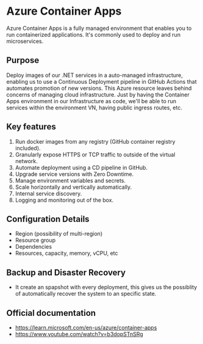 # Azure Container Apps

Azure Container Apps is a fully managed environment that enables you to run containerized applications. It's commonly used to deploy and run microservices.

## Purpose

Deploy images of our .NET services in a auto-managed infrastructure, enabling us to use a Continuous Deployment pipeline in GitHub Actions that automates promotion of new versions. This Azure resource leaves behind concerns of managing cloud infrastructure. Just by having the Container Apps environment in our Infrastructure as code, we'll be able to run services within the environment VN, having public ingress routes, etc. 

## Key features

1. Run docker images from any registry (GitHub container registry included).
2. Granularly expose HTTPS or TCP traffic to outside of the virtual network.
3. Automate deployment using a CD pipeline in GitHub.
4. Upgrade service versions with Zero Downtime.
5. Manage environment variables and secrets.
6. Scale horizontally and vertically automatically.
7. Internal service discovery.
8. Logging and monitoring out of the box.

## Configuration Details

- Region (possibility of multi-region)
- Resource group
- Dependencies
- Resources, capacity, memory, vCPU, etc

## Backup and Disaster Recovery

- It create an spapshot with every deployment, this gives us the possiblity of automatically recover the system to an specific state.

## Official documentation

- https://learn.microsoft.com/en-us/azure/container-apps
- https://www.youtube.com/watch?v=b3dopSTnSRg